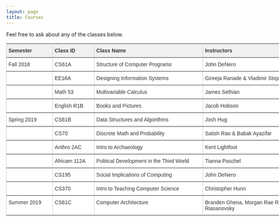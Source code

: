 ```yaml
--- 
layout: page 
title: Courses
--- 
```


Feel free to ask about any of the classes below. 

<html> 
<style type="text/css">
.tg  {border-collapse:collapse;border-spacing:0;border-color:#ccc;}
.tg td{font-family:Arial, sans-serif;font-size:14px;padding:10px 5px;border-style:solid;border-width:1px;overflow:hidden;word-break:normal;border-color:#ccc;color:#333;background-color:#fff;}
.tg th{font-family:Arial, sans-serif;font-size:14px;font-weight:normal;padding:10px 5px;border-style:solid;border-width:1px;overflow:hidden;word-break:normal;border-color:#ccc;color:#333;background-color:#f0f0f0;}
.tg .tg-fymr{font-weight:bold;border-color:inherit;text-align:left;vertical-align:top}
.tg .tg-0pky{border-color:inherit;text-align:left;vertical-align:top}
</style>
<table class="tg" style="undefined;table-layout: fixed; width: 937px">
<colgroup>
<col style="width: 124px">
<col style="width: 112px">
<col style="width: 292px">
<col style="width: 409px">
</colgroup>
  <tr>
    <th class="tg-fymr">Semester</th>
    <th class="tg-fymr">Class ID </th>
    <th class="tg-fymr">Class Name</th>
    <th class="tg-fymr">Instructors</th>
  </tr>
  <tr>
    <td class="tg-0pky">Fall 2018</td>
    <td class="tg-0pky">CS61A</td>
    <td class="tg-0pky">Structure of Computer Programs</td>
    <td class="tg-0pky">John DeNero</td>
  </tr>
  <tr>
    <td class="tg-0pky"></td>
    <td class="tg-0pky">EE16A</td>
    <td class="tg-0pky">Designing Information Systems</td>
    <td class="tg-0pky">Gireeja Ranade &amp; Vladimir Stojanovic</td>
  </tr>
  <tr>
    <td class="tg-0pky"></td>
    <td class="tg-0pky">Math 53</td>
    <td class="tg-0pky">Multivariable Calculus</td>
    <td class="tg-0pky">James Sethian</td>
  </tr>
  <tr>
    <td class="tg-0pky"></td>
    <td class="tg-0pky">English R1B</td>
    <td class="tg-0pky">Books and Pictures </td>
    <td class="tg-0pky">Jacob Hobson</td>
  </tr>
  <tr>
    <td class="tg-0pky">Spring 2019</td>
    <td class="tg-0pky">CS61B</td>
    <td class="tg-0pky">Data Structures and Algorithms</td>
    <td class="tg-0pky">Josh Hug</td>
  </tr>
  <tr>
    <td class="tg-0pky"></td>
    <td class="tg-0pky">CS70</td>
    <td class="tg-0pky">Discrete Math and Probability</td>
    <td class="tg-0pky">Satish Rao &amp; Babak Ayazifar</td>
  </tr>
  <tr>
    <td class="tg-0pky"></td>
    <td class="tg-0pky">Anthro 2AC</td>
    <td class="tg-0pky">Intro to Archaeology</td>
    <td class="tg-0pky">Kent Lightfoot</td>
  </tr>
  <tr>
    <td class="tg-0pky"></td>
    <td class="tg-0pky">Africam 112A</td>
    <td class="tg-0pky">Political Development in the Third World</td>
    <td class="tg-0pky">Tianna Paschel</td>
  </tr>
  <tr>
    <td class="tg-0pky"></td>
    <td class="tg-0pky">CS195</td>
    <td class="tg-0pky">Social Implications of Computing</td>
    <td class="tg-0pky">John DeNero</td>
  </tr>
  <tr>
    <td class="tg-0pky"></td>
    <td class="tg-0pky">CS370</td>
    <td class="tg-0pky">Intro to Teaching Computer Science</td>
    <td class="tg-0pky">Christopher Hunn</td>
  </tr>
  <tr>
    <td class="tg-0pky">Summer 2019</td>
    <td class="tg-0pky">CS61C</td>
    <td class="tg-0pky">Computer Architecture</td>
    <td class="tg-0pky">Branden Ghena, Morgan Rae Reschenberg &amp; Nick Riasanovsky</td>
  </tr>
</table>
</html>